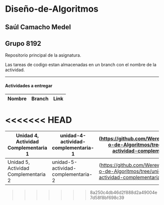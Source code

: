 # Diseño-de-Algoritmos

## Saúl Camacho Medel

## Grupo 8192

Repositorio principal de la asignatura.

Las tareas de codigo estan almacenadas en un branch con el nombre de la actividad.

---

#### Actividades a entregar

| Nombre | Branch | Link |
| --- | --- | --- |
<<<<<<< HEAD
=======
| Unidad 4, Actividad Complementaria 1 | unidad-4-actividad-complementaria-1 | (https://github.com/Werewolf1200/Dise-o-de-Algoritmos/tree/unidad-4-actividad-complementaria-1) |
| --- | --- | --- |
| Unidad 5, Actividad Complementaria 2 | unidad-5-actividad-complementaria-2 | (https://github.com/Werewolf1200/Dise-o-de-Algoritmos/tree/unidad-5-actividad-complementaria-2) |
>>>>>>> 8a250c4db46d2f888d2a49004e7d58f8bf698c39
